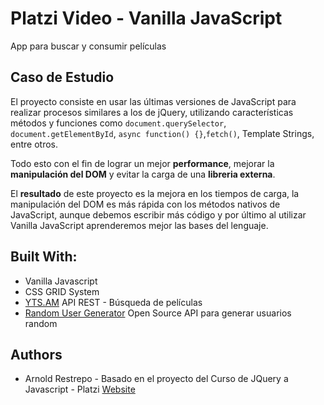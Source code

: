 # Platzi Video - Vanilla JavaScript

App para buscar y consumir películas

## Caso de Estudio

El proyecto consiste en usar las últimas versiones de JavaScript para realizar procesos similares a los de jQuery, utilizando características métodos y funciones como `document.querySelector`, `document.getElementById`, `async function() {}`,`fetch()`, Template Strings, entre otros.

Todo esto con el fin de lograr un mejor **performance**, mejorar la **manipulación del DOM** y evitar la carga de una **libreria externa**.

El **resultado** de este proyecto es la mejora en los tiempos de carga, la manipulación del DOM es más rápida con los métodos nativos de JavaScript, aunque debemos escribir más código y por último al utilizar Vanilla JavaScript aprenderemos mejor las bases del lenguaje. 

## Built With:

- Vanilla Javascript
- CSS GRID System 
- [YTS.AM](https://yts.am/) API REST - Búsqueda de películas
- [Random User Generator](https://randomuser.me/) Open Source API para generar usuarios random

## Authors

- Arnold Restrepo - Basado en el proyecto del Curso de JQuery a Javascript - Platzi [Website](https://arnoldrestrepo.com)


